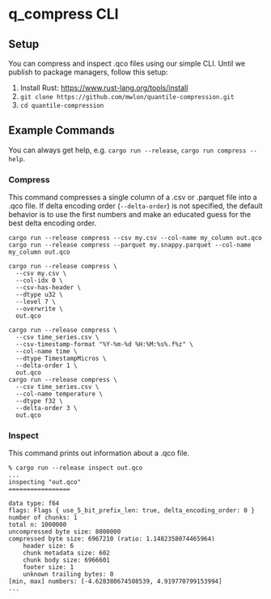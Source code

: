 # q_compress CLI

## Setup

You can compress and inspect .qco files using our simple CLI.
Until we publish to package managers, follow this setup:

1. Install Rust: https://www.rust-lang.org/tools/install
2. `git clone https://github.com/mwlon/quantile-compression.git`
3. `cd quantile-compression`

## Example Commands

You can always get help, e.g. `cargo run --release`, `cargo run compress --help`.

### Compress

This command compresses a single column of a .csv or .parquet file into a .qco
file.
If delta encoding order (`--delta-order`) is not specified, the default
behavior is to use the first numbers and make an educated guess for the best
delta encoding order.

```shell
cargo run --release compress --csv my.csv --col-name my_column out.qco
cargo run --release compress --parquet my.snappy.parquet --col-name my_column out.qco

cargo run --release compress \
  --csv my.csv \
  --col-idx 0 \
  --csv-has-header \
  --dtype u32 \
  --level 7 \
  --overwrite \
  out.qco

cargo run --release compress \
  --csv time_series.csv \
  --csv-timestamp-format "%Y-%m-%d %H:%M:%s%.f%z" \
  --col-name time \
  --dtype TimestampMicros \
  --delta-order 1 \
  out.qco
cargo run --release compress \
  --csv time_series.csv \
  --col-name temperature \
  --dtype f32 \
  --delta-order 3 \
  out.qco
```

### Inspect

This command prints out information about a .qco file.

```shell
% cargo run --release inspect out.qco
...
inspecting "out.qco"
=================

data type: f64
flags: Flags { use_5_bit_prefix_len: true, delta_encoding_order: 0 }
number of chunks: 1
total n: 1000000
uncompressed byte size: 8000000
compressed byte size: 6967210 (ratio: 1.1482358074465964)
	header size: 6
	chunk metadata size: 602
	chunk body size: 6966601
	footer size: 1
	unknown trailing bytes: 0
[min, max] numbers: [-4.628380674508539, 4.919770799153994]
...
```